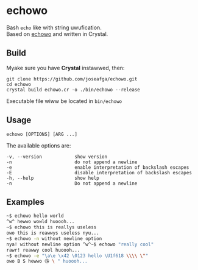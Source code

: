 # echowo
Bash `echo` like with string uwufication.  
Based on [echowo](https://github.com/kokoscript/echowo) and written in Crystal.

## Build
Myake sure you have **Crystal** instawwed, then:

```
git clone https://github.com/joseafga/echowo.git
cd echowo
crystal build echowo.cr -o ./bin/echowo --release
```

Executable file wiww be located in `bin/echowo`

## Usage
```
echowo [OPTIONS] [ARG ...]
```

The available options are:

```
-v, --version            show version
-n                       do not append a newline
-e                       enable interpretation of backslash escapes
-E                       disable interpretation of backslash escapes
-h, --help               show help
-n                       Do not append a newline
```

## Examples
```bash
~$ echowo hello world
^w^ hewwo wowld huoooh...
~$ echowo this is reallys useless
owo this is reawwys useless nyu...
~$ echowo -n without newline option
nya! without newline option ^w^~$ echowo "really cool"
rawr! reawwy cool huoooh...
~$ echowo -e "\a\e \x42 \0123 hello \U1f618 \\\\ \""
owo B S hewwo 😘 \ " huoooh...
```
